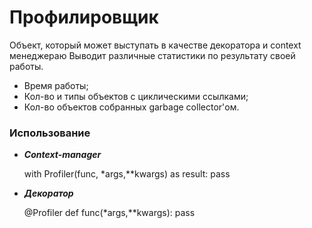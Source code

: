 # Профилировщик
Объект, который может выступать в качестве декоратора и context менеджераю Выводит различные статистики по результату своей работы.

* Время работы;
* Кол-во и типы объектов с циклическими ссылками;
* Кол-во объектов собранных garbage collector'ом.

### Использование
* ***Context-manager***


    with Profiler(func, *args,**kwargs) as result:
        pass
* ***Декоратор***


    @Profiler
    def func(*args,**kwargs):
        pass